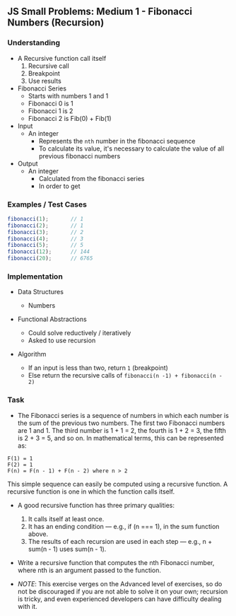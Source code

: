 ## JS Small Problems: Medium 1 - Fibonacci Numbers (Recursion)

### Understanding
- A Recursive function call itself
  1. Recursive call
  2. Breakpoint
  3. Use results
- Fibonacci Series
  + Starts with numbers 1 and 1
  + Fibonacci 0 is 1
  + Fibonacci 1 is 2
  + Fibonacci 2 is Fib(0) + Fib(1)
- Input
  + An integer
    * Represents the `nth` number in the fibonacci sequence
    * To calculate its value, it's necessary to calculate the value of all previous fibonacci numbers
- Output
  + An integer
    * Calculated from the fibonacci series
    * In order to get 

### Examples / Test Cases
```js
fibonacci(1);       // 1
fibonacci(2);       // 1
fibonacci(3);       // 2
fibonacci(4);       // 3
fibonacci(5);       // 5
fibonacci(12);      // 144
fibonacci(20);      // 6765
```

### Implementation
- Data Structures
  + Numbers

- Functional Abstractions
  + Could solve reductively / iteratively
  + Asked to use recursion

- Algorithm
  + If an input is less than two, return `1` (breakpoint)
  + Else return the recursive calls of `fibonacci(n -1) + fibonacci(n - 2)`

### Task
- The Fibonacci series is a sequence of numbers in which each number is the sum of the previous two numbers. The first two Fibonacci numbers are 1 and 1. The third number is 1 + 1 = 2, the fourth is 1 + 2 = 3, the fifth is 2 + 3 = 5, and so on. In mathematical terms, this can be represented as:
```
F(1) = 1
F(2) = 1
F(n) = F(n - 1) + F(n - 2) where n > 2
```
This simple sequence can easily be computed using a recursive function. A recursive function is one in which the function calls itself. 

- A good recursive function has three primary qualities:

  1. It calls itself at least once.
  2. It has an ending condition — e.g., if (n === 1), in the sum function above.
  3. The results of each recursion are used in each step — e.g., n + sum(n - 1) uses sum(n - 1).

- Write a recursive function that computes the nth Fibonacci number, where nth is an argument passed to the function.

- *NOTE*: This exercise verges on the Advanced level of exercises, so do not be discouraged if you are not able to solve it on your own; recursion is tricky, and even experienced developers can have difficulty dealing with it.